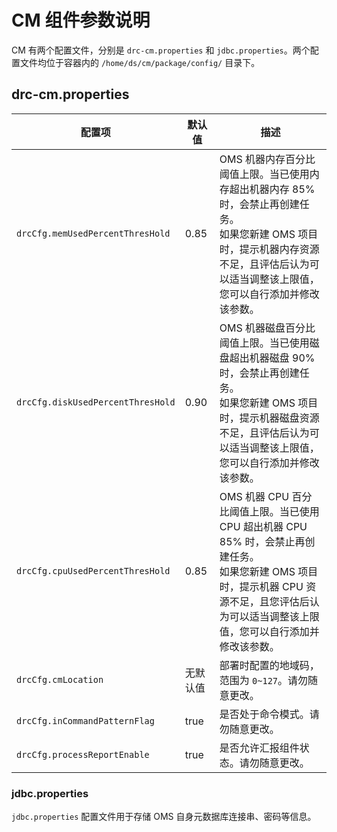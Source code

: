 # CM 组件参数说明

CM 有两个配置文件，分别是 `drc-cm.properties` 和 `jdbc.properties`。两个配置文件均位于容器内的 `/home/ds/cm/package/config/` 目录下。

## drc-cm.properties

| 配置项 | 默认值 | 描述 |
| --- | --- | ----
| `drcCfg.memUsedPercentThresHold` | 0.85 | OMS 机器内存百分比阈值上限。当已使用内存超出机器内存 85% 时，会禁止再创建任务。<br>如果您新建 OMS 项目时，提示机器内存资源不足，且评估后认为可以适当调整该上限值，您可以自行添加并修改该参数。 |
| `drcCfg.diskUsedPercentThresHold` | 0.90 | OMS 机器磁盘百分比阈值上限。当已使用磁盘超出机器磁盘 90% 时，会禁止再创建任务。<br>如果您新建 OMS 项目时，提示机器磁盘资源不足，且评估后认为可以适当调整该上限值，您可以自行添加并修改该参数。 |
| `drcCfg.cpuUsedPercentThresHold` | 0.85 | OMS 机器 CPU 百分比阈值上限。当已使用 CPU 超出机器 CPU 85% 时，会禁止再创建任务。<br>如果您新建 OMS 项目时，提示机器 CPU 资源不足，且您评估后认为可以适当调整该上限值，您可以自行添加并修改该参数。 |
| `drcCfg.cmLocation` | 无默认值 | 部署时配置的地域码，范围为 `0~127`。请勿随意更改。 |
| `drcCfg.inCommandPatternFlag`| true | 是否处于命令模式。请勿随意更改。 |
| `drcCfg.processReportEnable` | true | 是否允许汇报组件状态。请勿随意更改。 |

### jdbc.properties

`jdbc.properties` 配置文件用于存储 OMS 自身元数据库连接串、密码等信息。
